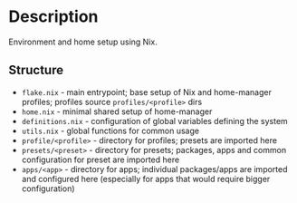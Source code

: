 # Description
Environment and home setup using Nix.

## Structure
- `flake.nix` - main entrypoint; base setup of Nix and home-manager profiles; profiles source `profiles/<profile>` dirs
- `home.nix` - minimal shared setup of home-manager
- `definitions.nix` - configuration of global variables defining the system
- `utils.nix` - global functions for common usage
- `profile/<profile>` - directory for profiles; presets are imported here
- `presets/<preset>` - directory for presets; packages, apps and common configuration for preset are imported here
- `apps/<app>` - directory for apps; individual packages/apps are imported and configured here (especially for apps that would require bigger configuration)
